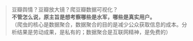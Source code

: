> 豆瓣舆情？豆瓣放大镜？爬豆瓣数据可视化？  
**不管怎么说，原主旨是想考察哪些是水军，哪些是真实用户。**  
（爬虫的核心是数据聚合，数据聚合的目的是减少公众获取信息的成本。分析结果是劳动成果，是私有的；数据聚合是互联网精神，是免费的）
